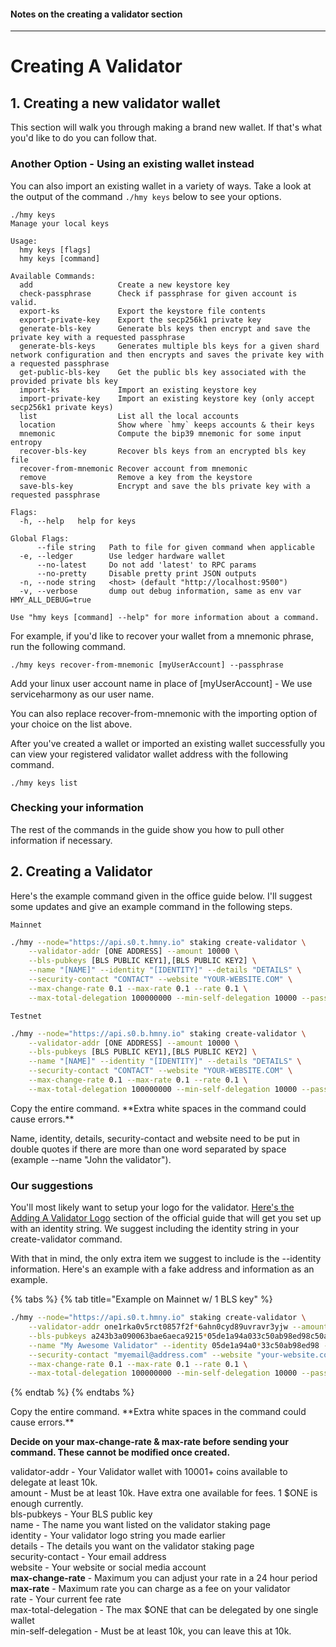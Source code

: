 #### Notes on the creating a validator section
---

# Creating A Validator

## 1. Creating a new validator wallet

This section will walk you through making a brand new wallet. If that's what you'd like to do you can follow that. 

### Another Option - Using an existing wallet instead

You can also import an existing wallet in a variety of ways. Take a look at the output of the command `./hmy keys` below to see your options.

```text
./hmy keys
Manage your local keys

Usage:
  hmy keys [flags]
  hmy keys [command]

Available Commands:
  add                   Create a new keystore key
  check-passphrase      Check if passphrase for given account is valid.
  export-ks             Export the keystore file contents
  export-private-key    Export the secp256k1 private key
  generate-bls-key      Generate bls keys then encrypt and save the private key with a requested passphrase
  generate-bls-keys     Generates multiple bls keys for a given shard network configuration and then encrypts and saves the private key with a requested passphrase
  get-public-bls-key    Get the public bls key associated with the provided private bls key
  import-ks             Import an existing keystore key
  import-private-key    Import an existing keystore key (only accept secp256k1 private keys)
  list                  List all the local accounts
  location              Show where `hmy` keeps accounts & their keys
  mnemonic              Compute the bip39 mnemonic for some input entropy
  recover-bls-key       Recover bls keys from an encrypted bls key file
  recover-from-mnemonic Recover account from mnemonic
  remove                Remove a key from the keystore
  save-bls-key          Encrypt and save the bls private key with a requested passphrase

Flags:
  -h, --help   help for keys

Global Flags:
      --file string   Path to file for given command when applicable
  -e, --ledger        Use ledger hardware wallet
      --no-latest     Do not add 'latest' to RPC params
      --no-pretty     Disable pretty print JSON outputs
  -n, --node string   <host> (default "http://localhost:9500")
  -v, --verbose       dump out debug information, same as env var HMY_ALL_DEBUG=true

Use "hmy keys [command] --help" for more information about a command.
```

For example, if you'd like to recover your wallet from a mnemonic phrase, run the following command.

```text
./hmy keys recover-from-mnemonic [myUserAccount] --passphrase
```

<Callout>
 Add your linux user account name in place of [myUserAccount] - We use serviceharmony as our user name.
</Callout>

You can also replace recover-from-mnemonic with the importing option of your choice on the list above.

After you've created a wallet or imported an existing wallet successfully you can view your registered validator wallet address with the following command.

```text
./hmy keys list
```

### Checking your information

The rest of the commands in the guide show you how to pull other information if necessary.

## 2. Creating a Validator

Here's the example command given in the office guide below. I'll suggest some updates and give an example command in the following steps.

`Mainnet`
```bash
./hmy --node="https://api.s0.t.hmny.io" staking create-validator \
    --validator-addr [ONE ADDRESS] --amount 10000 \
    --bls-pubkeys [BLS PUBLIC KEY1],[BLS PUBLIC KEY2] \
    --name "[NAME]" --identity "[IDENTITY]" --details "DETAILS" \
    --security-contact "CONTACT" --website "YOUR-WEBSITE.COM" \
    --max-change-rate 0.1 --max-rate 0.1 --rate 0.1 \
    --max-total-delegation 100000000 --min-self-delegation 10000 --passphrase
```


`Testnet`
```bash
./hmy --node="https://api.s0.b.hmny.io" staking create-validator \
    --validator-addr [ONE ADDRESS] --amount 10000 \
    --bls-pubkeys [BLS PUBLIC KEY1],[BLS PUBLIC KEY2] \
    --name "[NAME]" --identity "[IDENTITY]" --details "DETAILS" \
    --security-contact "CONTACT" --website "YOUR-WEBSITE.COM" \
    --max-change-rate 0.1 --max-rate 0.1 --rate 0.1 \
    --max-total-delegation 100000000 --min-self-delegation 10000 --passphrase
```

<Callout>
Copy the entire command. **Extra white spaces in the command could cause errors.**

Name, identity, details, security-contact and website need to be put in double quotes if there are more than one word separated by space (example --name "John the validator").
</Callout>

### Our suggestions

You'll most likely want to setup your logo for the validator. [Here's the Adding A Validator Logo](https://docs.harmony.one/home/network/validators/managing-a-validator/adding-a-validator-logo) section of the official guide that will get you set up with an identity string. We suggest including the identity string in your create-validator command.

With that in mind, the only extra item we suggest to include is the --identity information. Here's an example with a fake address and information as an example.

{% tabs %}
{% tab title="Example on Mainnet w/ 1 BLS key" %}
```bash
./hmy --node="https://api.s0.t.hmny.io" staking create-validator \
    --validator-addr one1rka0v5rct0857f2f*6ahn0cyd89uvravr3yjw --amount 10000 \
    --bls-pubkeys a243b3a090063bae6aeca9215*05de1a94a033c50ab98ed98c50ab98ed984c9cf23513585e1af0cc4c9cf23513585e1af0cc \
    --name "My Awesome Validator" --identity 05de1a94a0*33c50ab98ed98 --details "All your validator notes that show up on the staking.harmony.one site" \
    --security-contact "myemail@address.com" --website "your-website.com" \
    --max-change-rate 0.1 --max-rate 0.1 --rate 0.1 \
    --max-total-delegation 100000000 --min-self-delegation 10000 --passphrase
```
{% endtab %}
{% endtabs %}

<Callout>
Copy the entire command. **Extra white spaces in the command could cause errors.**

**Decide on your max-change-rate & max-rate before sending your command. These cannot be modified once created.**

validator-addr - Your Validator wallet with 10001+ coins available to delegate at least 10k.  
amount - Must be at least 10k. Have extra one available for fees. 1 $ONE is enough currently.  
bls-pubkeys - Your BLS public key  
name - The name you want listed on the validator staking page  
identity - Your validator logo string you made earlier  
details - The details you want on the validator staking page  
security-contact - Your email address  
website - Your website or social media account  
**max-change-rate** - Maximum you can adjust your rate in a 24 hour period  
**max-rate** - Maximum rate you can charge as a fee on your validator  
rate - Your current fee rate  
max-total-delegation - The max $ONE that can be delegated by one single wallet  
min-self-delegation - Must be at least 10k, you can leave this at 10k.
</Callout>

